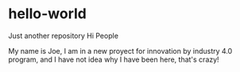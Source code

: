 # hello-world
Just another repository
Hi People

My name is Joe, I am in a new proyect for innovation by industry 4.0 program, and 
I have not idea why I have been here, that's crazy!
